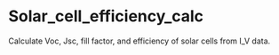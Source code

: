 # Solar_cell_efficiency_calc
Calculate Voc, Jsc, fill factor, and efficiency of solar cells from I_V data.
